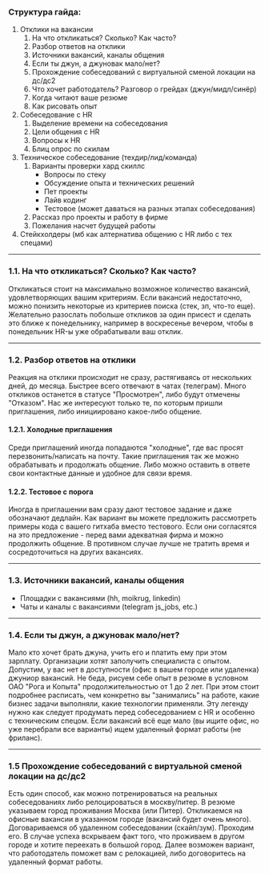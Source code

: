 ### Структура гайда:

1. Отклики на вакансии
    1. На что откликаться? Сколько? Как часто?
    2. Разбор ответов на отклики
    3. Источники вакансий, каналы общения
    4. Если ты джун, а джуновак мало/нет?
    5. Прохождение собеседований с виртуальной сменой локации на дс/дс2
    6. Что хочет работодатель? Разговор о грейдах (джун/мидл/синёр)
    7. Когда читают ваше резюме
    8. Как рисовать опыт
2. Собеседование с HR
    1. Выделение времени на собеседования
    2. Цели общения с HR
    3. Вопросы к HR
    4. Блиц опрос по скилам
3. Техническое собеседование (техдир/лид/команда)
    1. Варианты проверки хард скиллс
        - Вопросы по стеку
        - Обсуждение опыта и технических решений
        - Пет проекты
        - Лайв кодинг
        - Тестовое (может даваться на разных этапах собеседования)
    2. Рассказ про проекты и работу в фирме
    3. Пожелания насчет будущей работы
4. Стейкхолдеры (мб как алтернатива общению с HR либо с тех спецами)

___
### 1.1. На что откликаться? Сколько? Как часто?

Откликаться стоит на максимально возможное количество вакансий, удовлетворяющих вашим критериям. Если вакансий недостаточно, можно понизить некоторые из критериев поиска (стек, зп, что-то еще).
Желательно разослать побольше откликов за один присест и сделать это ближе к понедельнику, например в воскресенье вечером, чтобы в понедельник HR-ы уже обрабатывали ваш отклик.
___
### 1.2. Разбор ответов на отклики

Реакция на отклики происходит не сразу, растягиваясь от нескольких дней, до месяца. Быстрее всего отвечают в чатах (телеграм).
Много откликов останется в статусе "Просмотрен", либо будут отмечены "Отказом". Нас же интересуют только те, по которым пришли приглашения, либо инициировано какое-либо общение.

#### 1.2.1. Холодные приглашения

Среди приглашений иногда попадаются "холодные", где вас просят перезвонить/написать на почту. Такие приглашения так же можно обрабатывать и продолжать общение. Либо можно оставить в ответе свои контактные данные и удобное для связи время.

#### 1.2.2. Тестовое с порога

Иногда в приглашении вам сразу дают тестовое задание и даже обозначают дедлайн. Как вариант вы можете предложить рассмотреть примеры кода с вашего гитхаба вместо тестового. Если они согласятся на это предложение - перед вами адекватная фирма и можно продолжить общение. В противном случае лучше не тратить время и сосредоточиться на других вакансиях.
___
### 1.3. Источники вакансий, каналы общения

- Площадки с вакансиями (hh, moikrug, linkedin)
- Чаты и каналы с вакансиями (telegram js_jobs, etc.)

___
### 1.4. Если ты джун, а джуновак мало/нет?

Мало кто хочет брать джуна, учить его и платить ему при этом зарплату. Организации хотят заполучить специалиста с опытом.
Допустим, у вас нет в доступности (офис в вашем городе или удаленка) джуниор вакансий. 
Не беда, рисуем себе опыт в резюме в условном ОАО "Рога и Копыта" продолжительностью от 1 до 2 лет. При этом стоит подробнее расписать, чем конкретно вы "занимались" на работе, какие бизнес задачи выполняли, какие технологии применяли. Эту легенду нужно как следует продумать перед собеседованием с HR и особенно с техническим спецом.
Если вакансий всё еще мало (вы ищите офис, но уже перебрали все варианты) ищем удаленный формат работы (не фриланс).
___
### 1.5 Прохождение собеседований с виртуальной сменой локации на дс/дс2

Есть один способ, как можно потренироваться на реальных собеседованиях либо релоцироваться в москву/питер.
В резюме указываем город проживания Москва (или Питер). Откликаемся на офисные вакансии в указанном городе (вакансий будет очень много). Договариваемся об удаленном собеседовании (скайп/зум). Проходим его. 
В случае успеха вскрываем факт того, что проживаем в другом городе и хотите переехать в большой город. Далее возможен вариант, что работодатель поможет вам с релокацией, либо договоритесь на удаленный формат работы.
